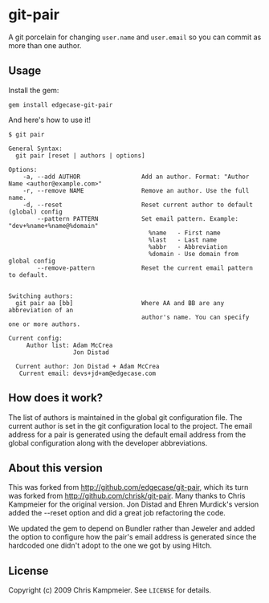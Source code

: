 # git-pair

A git porcelain for changing `user.name` and `user.email` so you can commit as
more than one author.

## Usage

Install the gem:

    gem install edgecase-git-pair

And here's how to use it!

    $ git pair

    General Syntax:
      git pair [reset | authors | options]

    Options:
        -a, --add AUTHOR                 Add an author. Format: "Author Name <author@example.com>"
        -r, --remove NAME                Remove an author. Use the full name.
        -d, --reset                      Reset current author to default (global) config
            --pattern PATTERN            Set email pattern. Example: "dev+%name+%name@%domain"
                                           %name   - First name
                                           %last   - Last name
                                           %abbr   - Abbreviation
                                           %domain - Use domain from global config
            --remove-pattern             Reset the current email pattern to default.


    Switching authors:
      git pair aa [bb]                   Where AA and BB are any abbreviation of an
                                         author's name. You can specify one or more authors.

    Current config:
         Author list: Adam McCrea
                      Jon Distad

      Current author: Jon Distad + Adam McCrea
       Current email: devs+jd+am@edgecase.com

## How does it work?

The list of authors is maintained in the global git configuration file.
The current author is set in the git configuration local to the project.
The email address for a pair is generated using the default email address
from the global configuration along with the developer abbreviations.

## About this version

This was forked from http://github.com/edgecase/git-pair, which its turn
was forked from http://github.com/chrisk/git-pair. Many thanks to
Chris Kampmeier for the original version.  Jon Distad and Ehren Murdick's
version added the --reset option and did a great job refactoring the code.

We updated the gem to depend on Bundler rather than Jeweler and added
the option to configure how the pair's email address is generated since
the hardcoded one didn't adopt to the one we got by using Hitch.

## License

Copyright (c) 2009 Chris Kampmeier. See `LICENSE` for details.
